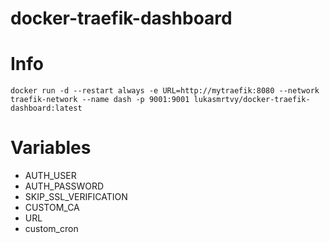 # docker-traefik-dashboard

# Info
```
docker run -d --restart always -e URL=http://mytraefik:8080 --network traefik-network --name dash -p 9001:9001 lukasmrtvy/docker-traefik-dashboard:latest
```
# Variables
- AUTH_USER
- AUTH_PASSWORD
- SKIP_SSL_VERIFICATION 
- CUSTOM_CA 
- URL
- custom_cron
